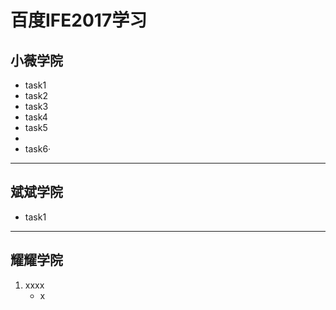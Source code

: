# 百度IFE2017学习

## 小薇学院
+ task1
+ task2
+ task3
+ task4
+ task5
+ 
+ task6·
***
## 斌斌学院
+ task1
***
## 耀耀学院
1. xxxx
    - x


